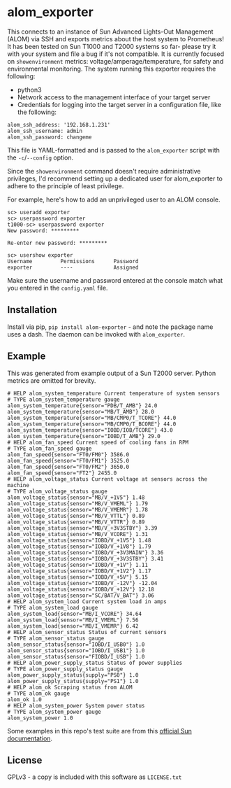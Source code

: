 # alom_exporter

This connects to an instance of Sun Advanced Lights-Out Management (ALOM) via SSH and exports metrics about the host system to Prometheus! It has been tested on Sun T1000 and T2000 systems so far- please try it with your system and file a bug if it's not compatible. It is currently focused on `showenvironment` metrics: voltage/amperage/temperature, for safety and environmental monitoring. The system running this exporter requires the following:

- python3
- Network access to the management interface of your target server
- Credentials for logging into the target server in a configuration file, like the following:

```
alom_ssh_address: '192.168.1.231'
alom_ssh_username: admin
alom_ssh_password: changeme
```

This file is YAML-formatted and is passed to the `alom_exporter` script with the `-c`/`--config` option.

Since the `showenvironment` command doesn't require administrative privileges, I'd recommend setting up a dedicated user for alom_exporter to adhere to the principle of least privilege.

For example, here's how to add an unprivileged user to an ALOM console.

```
sc> useradd exporter
sc> userpassword exporter
t1000-sc> userpassword exporter
New password: *********

Re-enter new password: *********

sc> usershow exporter
Username         Permissions      Password
exporter         ----             Assigned
```

Make sure the username and password entered at the console match what you entered in the `config.yaml` file.

## Installation

Install via pip, `pip install alom-exporter` - and note the package name uses a dash. The daemon can be invoked with `alom_exporter`.

## Example

This was generated from example output of a Sun T2000 server. Python metrics are omitted for brevity.

```
# HELP alom_system_temperature Current temperature of system sensors
# TYPE alom_system_temperature gauge
alom_system_temperature{sensor="PDB/T_AMB"} 24.0
alom_system_temperature{sensor="MB/T_AMB"} 28.0
alom_system_temperature{sensor="MB/CMP0/T_TCORE"} 44.0
alom_system_temperature{sensor="MB/CMP0/T_BCORE"} 44.0
alom_system_temperature{sensor="IOBD/IOB/TCORE"} 43.0
alom_system_temperature{sensor="IOBD/T_AMB"} 29.0
# HELP alom_fan_speed Current speed of cooling fans in RPM
# TYPE alom_fan_speed gauge
alom_fan_speed{sensor="FT0/FM0"} 3586.0
alom_fan_speed{sensor="FT0/FM1"} 3525.0
alom_fan_speed{sensor="FT0/FM2"} 3650.0
alom_fan_speed{sensor="FT2"} 2455.0
# HELP alom_voltage_status Current voltage at sensors across the machine
# TYPE alom_voltage_status gauge
alom_voltage_status{sensor="MB/V_+1V5"} 1.48
alom_voltage_status{sensor="MB/V_VMEML"} 1.79
alom_voltage_status{sensor="MB/V_VMEMR"} 1.78
alom_voltage_status{sensor="MB/V_VTTL"} 0.89
alom_voltage_status{sensor="MB/V_VTTR"} 0.89
alom_voltage_status{sensor="MB/V_+3V3STBY"} 3.39
alom_voltage_status{sensor="MB/V_VCORE"} 1.31
alom_voltage_status{sensor="IOBD/V_+1V5"} 1.48
alom_voltage_status{sensor="IOBD/V_+1V8"} 1.79
alom_voltage_status{sensor="IOBD/V_+3V3MAIN"} 3.36
alom_voltage_status{sensor="IOBD/V_+3V3STBY"} 3.41
alom_voltage_status{sensor="IOBD/V_+1V"} 1.11
alom_voltage_status{sensor="IOBD/V_+1V2"} 1.17
alom_voltage_status{sensor="IOBD/V_+5V"} 5.15
alom_voltage_status{sensor="IOBD/V_-12V"} -12.04
alom_voltage_status{sensor="IOBD/V_+12V"} 12.18
alom_voltage_status{sensor="SC/BAT/V_BAT"} 3.06
# HELP alom_system_load Current system load in amps
# TYPE alom_system_load gauge
alom_system_load{sensor="MB/I_VCORE"} 34.64
alom_system_load{sensor="MB/I_VMEML"} 7.56
alom_system_load{sensor="MB/I_VMEMR"} 6.42
# HELP alom_sensor_status Status of current sensors
# TYPE alom_sensor_status gauge
alom_sensor_status{sensor="IOBD/I_USB0"} 1.0
alom_sensor_status{sensor="IOBD/I_USB1"} 1.0
alom_sensor_status{sensor="FIOBD/I_USB"} 1.0
# HELP alom_power_supply_status Status of power supplies
# TYPE alom_power_supply_status gauge
alom_power_supply_status{supply="PS0"} 1.0
alom_power_supply_status{supply="PS1"} 1.0
# HELP alom_ok Scraping status from ALOM
# TYPE alom_ok gauge
alom_ok 1.0
# HELP alom_system_power System power status
# TYPE alom_system_power gauge
alom_system_power 1.0
```
Some examples in this repo's test suite are from this [official Sun documentation](https://docs.oracle.com/cd/E19076-01/t1k.srvr/819-3250-11/command_shell.html).

## License

GPLv3 - a copy is included with this software as `LICENSE.txt`
